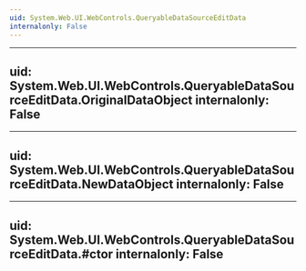 ```yaml
---
uid: System.Web.UI.WebControls.QueryableDataSourceEditData
internalonly: False
---
```


---
uid: System.Web.UI.WebControls.QueryableDataSourceEditData.OriginalDataObject
internalonly: False
---

---
uid: System.Web.UI.WebControls.QueryableDataSourceEditData.NewDataObject
internalonly: False
---

---
uid: System.Web.UI.WebControls.QueryableDataSourceEditData.#ctor
internalonly: False
---
